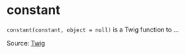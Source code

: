 # constant

`constant(constant, object = null)` is a Twig function to ...


Source: [Twig](https://twig.symfony.com/constant)